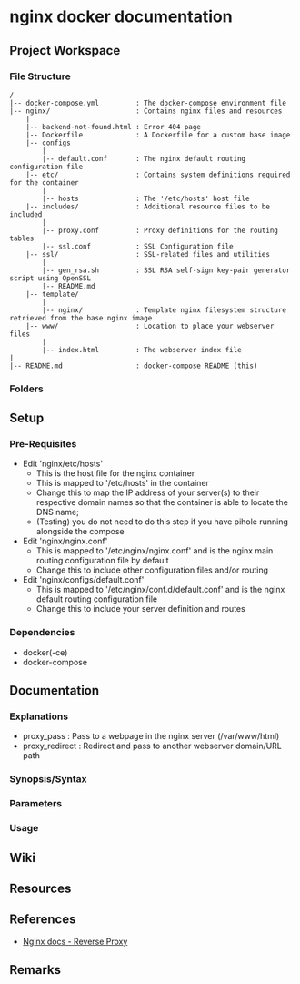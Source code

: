 # nginx docker documentation

## Project Workspace
### File Structure
```
/
|-- docker-compose.yml         : The docker-compose environment file
|-- nginx/                     : Contains nginx files and resources
    |
    |-- backend-not-found.html : Error 404 page
    |-- Dockerfile             : A Dockerfile for a custom base image 
    |-- configs
        |
        |-- default.conf       : The nginx default routing configuration file
    |-- etc/                   : Contains system definitions required for the container
        |
        |-- hosts              : The '/etc/hosts' host file
    |-- includes/              : Additional resource files to be included
        |
        |-- proxy.conf         : Proxy definitions for the routing tables
        |-- ssl.conf           : SSL Configuration file
    |-- ssl/                   : SSL-related files and utilities
        |
        |-- gen_rsa.sh         : SSL RSA self-sign key-pair generator script using OpenSSL
        |-- README.md
    |-- template/
        |
        |-- nginx/             : Template nginx filesystem structure retrieved from the base nginx image
    |-- www/                   : Location to place your webserver files
        |
        |-- index.html         : The webserver index file
|
|-- README.md                  : docker-compose README (this)
```

### Folders


## Setup

### Pre-Requisites
- Edit 'nginx/etc/hosts'
    + This is the host file for the nginx container
    + This is mapped to '/etc/hosts' in the container
    + Change this to map the IP address of your server(s) to their respective domain names so that the container is able to locate the DNS name; 
    + (Testing) you do not need to do this step if you have pihole running alongside the compose
- Edit 'nginx/nginx.conf'
    + This is mapped to '/etc/nginx/nginx.conf' and is the nginx main routing configuration file by default
    + Change this to include other configuration files and/or routing
- Edit 'nginx/configs/default.conf'
    + This is mapped to '/etc/nginx/conf.d/default.conf' and is the nginx default routing configuration file
    + Change this to include your server definition and routes

### Dependencies
+ docker(-ce)
+ docker-compose

## Documentation

### Explanations
+ proxy_pass : Pass to a webpage in the nginx server (/var/www/html)
+ proxy_redirect : Redirect and pass to another webserver domain/URL path

### Synopsis/Syntax

### Parameters

### Usage

## Wiki

## Resources

## References
+ [Nginx docs - Reverse Proxy](https://docs.nginx.com/nginx/admin-guide/web-server/reverse-proxy/)

## Remarks

